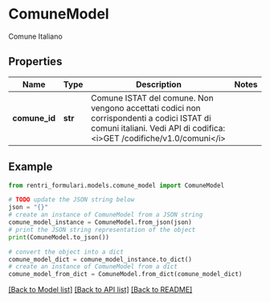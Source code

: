 # ComuneModel

Comune Italiano

## Properties

Name | Type | Description | Notes
------------ | ------------- | ------------- | -------------
**comune_id** | **str** | Comune ISTAT del comune.  Non vengono accettati codici non corrispondenti a codici ISTAT di comuni italiani.  Vedi API di codifica: &lt;i&gt;GET /codifiche/v1.0/comuni&lt;/i&gt; | 

## Example

```python
from rentri_formulari.models.comune_model import ComuneModel

# TODO update the JSON string below
json = "{}"
# create an instance of ComuneModel from a JSON string
comune_model_instance = ComuneModel.from_json(json)
# print the JSON string representation of the object
print(ComuneModel.to_json())

# convert the object into a dict
comune_model_dict = comune_model_instance.to_dict()
# create an instance of ComuneModel from a dict
comune_model_from_dict = ComuneModel.from_dict(comune_model_dict)
```
[[Back to Model list]](../README.md#documentation-for-models) [[Back to API list]](../README.md#documentation-for-api-endpoints) [[Back to README]](../README.md)


